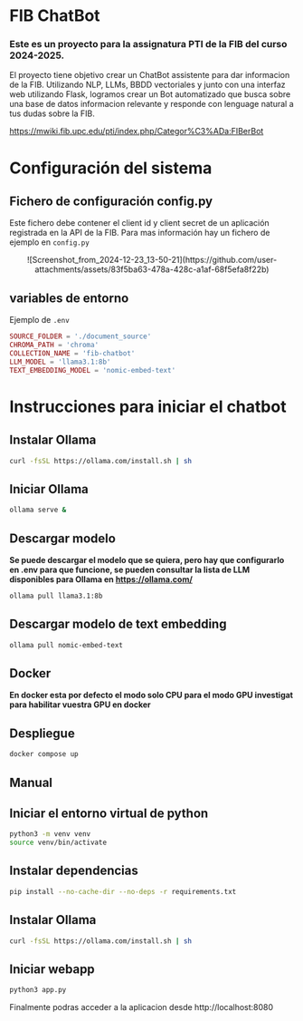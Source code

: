 # FIB ChatBot
### Este es un proyecto para la assignatura PTI de la FIB del curso 2024-2025.
El proyecto tiene objetivo crear un ChatBot assistente para dar informacion de la FIB.
Utilizando NLP, LLMs, BBDD vectoriales y junto con una interfaz web utilizando Flask, logramos crear un Bot automatizado que busca sobre una base de datos informacion relevante y responde con lenguage natural a tus dudas sobre la FIB.



https://mwiki.fib.upc.edu/pti/index.php/Categor%C3%ADa:FIBerBot

# Configuración del sistema

## Fichero de configuración config.py
Este fichero debe contener el client id y client secret de un aplicación registrada en la API de la FIB. Para mas información hay un fichero de ejemplo en `config.py`

<p align="center"> ![Screenshot_from_2024-12-23_13-50-21](https://github.com/user-attachments/assets/83f5ba63-478a-428c-a1af-68f5efa8f22b) </p>

## variables de entorno
Ejemplo de `.env`
``` lua
SOURCE_FOLDER = './document_source'
CHROMA_PATH = 'chroma'
COLLECTION_NAME = 'fib-chatbot'
LLM_MODEL = 'llama3.1:8b'
TEXT_EMBEDDING_MODEL = 'nomic-embed-text'
```

# Instrucciones para iniciar el chatbot

## Instalar Ollama
```bash
curl -fsSL https://ollama.com/install.sh | sh
```

## Iniciar Ollama
```bash
ollama serve &
```

## Descargar modelo
**Se puede descargar el modelo que se quiera, pero hay que configurarlo en .env para que funcione, se pueden consultar la lista de LLM disponibles para Ollama en https://ollama.com/**
```bash
ollama pull llama3.1:8b
```


## Descargar modelo de text embedding
```bash
ollama pull nomic-embed-text
```

## Docker
**En docker esta por defecto el modo solo CPU para el modo GPU investigat para habilitar vuestra GPU en docker**

## Despliegue
```bash
docker compose up
```

## Manual

## Iniciar el entorno virtual de python

```bash
python3 -m venv venv
source venv/bin/activate
```

## Instalar dependencias

```bash
pip install --no-cache-dir --no-deps -r requirements.txt
```

## Instalar Ollama
```bash
curl -fsSL https://ollama.com/install.sh | sh
```

## Iniciar webapp
```bash
python3 app.py
```

Finalmente podras acceder a la aplicacion desde http://localhost:8080
